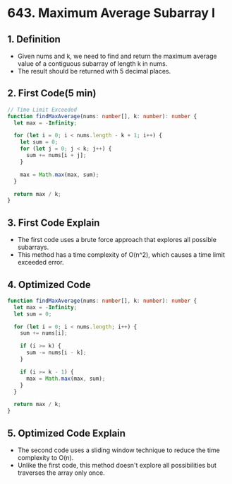 # 643. Maximum Average Subarray I

## 1. Definition

- Given nums and k, we need to find and return the maximum average value of a contiguous subarray of length k in nums.
- The result should be returned with 5 decimal places.

## 2. First Code(5 min)

```ts
// Time Limit Exceeded
function findMaxAverage(nums: number[], k: number): number {
  let max = -Infinity;

  for (let i = 0; i < nums.length - k + 1; i++) {
    let sum = 0;
    for (let j = 0; j < k; j++) {
      sum += nums[i + j];
    }

    max = Math.max(max, sum);
  }

  return max / k;
}
```

## 3. First Code Explain

- The first code uses a brute force approach that explores all possible subarrays.
- This method has a time complexity of O(n^2), which causes a time limit exceeded error.

## 4. Optimized Code

```ts
function findMaxAverage(nums: number[], k: number): number {
  let max = -Infinity;
  let sum = 0;

  for (let i = 0; i < nums.length; i++) {
    sum += nums[i];

    if (i >= k) {
      sum -= nums[i - k];
    }

    if (i >= k - 1) {
      max = Math.max(max, sum);
    }
  }

  return max / k;
}
```

## 5. Optimized Code Explain

- The second code uses a sliding window technique to reduce the time complexity to O(n).
- Unlike the first code, this method doesn't explore all possibilities but traverses the array only once.
